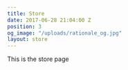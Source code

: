 ```yaml
---
title: Store
date: 2017-06-28 21:04:00 Z
position: 3
og_image: "/uploads/rationale_og.jpg"
layout: store
---
```


This is the store page
